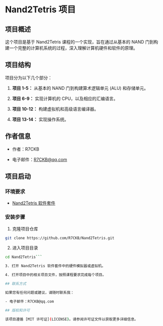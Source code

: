 # Nand2Tetris 项目

## 项目概述

这个项目是基于 Nand2Tetris 课程的一个实现，旨在通过从基本的 NAND 门到构建一个完整的计算机系统的过程，深入理解计算机硬件和软件的原理。

## 项目结构

项目分为以下几个部分：

1. **项目 1-5：** 从基本的 NAND 门到构建算术逻辑单元 (ALU) 和存储单元。

2. **项目 6-9：** 实现计算机的 CPU，以及相应的汇编语言。

3. **项目 10-12：** 构建虚拟机和高级语言编译器。

4. **项目 13-14：** 实现操作系统。

## 作者信息

- 作者：R7CKB

- 电子邮件：R7CKB@qq.com

## 项目启动

### 环境要求

- [Nand2Tetris 软件套件](https://www.nand2tetris.org/software)

### 安装步骤

1. 克隆项目仓库

```bash
git clone https://github.com/R7CKB/Nand2Tetris.git
```

2. 进入项目目录

```bash
cd Nand2Tetris```

3. 打开 Nand2Tetris 软件套件中的硬件模拟器或虚拟机。

4. 打开项目中的相关项目文件，按照课程要求完成每个项目。

## 联系方式

如果您有任何问题或建议，请随时联系我：

- 电子邮件：R7CKB@qq.com

## 版权和许可

该项目遵循 [MIT 许可证](LICENSE)。请参阅许可证文件以获取更多详细信息。
